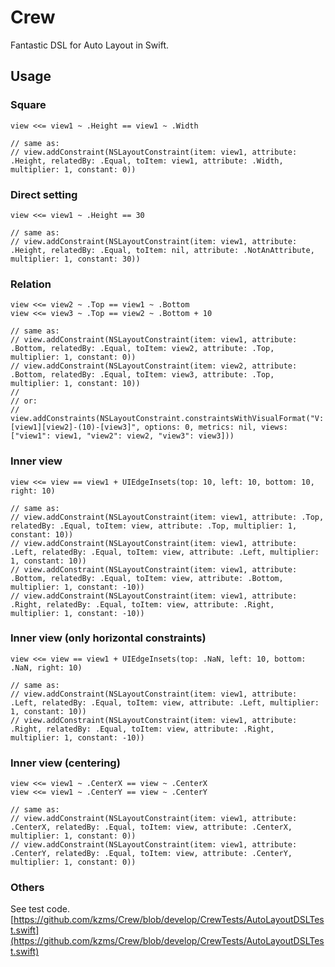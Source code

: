 # Crew

Fantastic DSL for Auto Layout in Swift.

## Usage

### Square

    view <<= view1 ~ .Height == view1 ~ .Width

    // same as:
    // view.addConstraint(NSLayoutConstraint(item: view1, attribute: .Height, relatedBy: .Equal, toItem: view1, attribute: .Width, multiplier: 1, constant: 0))

### Direct setting

    view <<= view1 ~ .Height == 30

    // same as:
    // view.addConstraint(NSLayoutConstraint(item: view1, attribute: .Height, relatedBy: .Equal, toItem: nil, attribute: .NotAnAttribute, multiplier: 1, constant: 30))

### Relation

    view <<= view2 ~ .Top == view1 ~ .Bottom
    view <<= view3 ~ .Top == view2 ~ .Bottom + 10

    // same as:
    // view.addConstraint(NSLayoutConstraint(item: view1, attribute: .Bottom, relatedBy: .Equal, toItem: view2, attribute: .Top, multiplier: 1, constant: 0))
    // view.addConstraint(NSLayoutConstraint(item: view2, attribute: .Bottom, relatedBy: .Equal, toItem: view3, attribute: .Top, multiplier: 1, constant: 10))
    //
    // or:
    // view.addConstraints(NSLayoutConstraint.constraintsWithVisualFormat("V:[view1][view2]-(10)-[view3]", options: 0, metrics: nil, views: ["view1": view1, "view2": view2, "view3": view3]))

### Inner view

    view <<= view == view1 + UIEdgeInsets(top: 10, left: 10, bottom: 10, right: 10)

    // same as:
    // view.addConstraint(NSLayoutConstraint(item: view1, attribute: .Top, relatedBy: .Equal, toItem: view, attribute: .Top, multiplier: 1, constant: 10))
    // view.addConstraint(NSLayoutConstraint(item: view1, attribute: .Left, relatedBy: .Equal, toItem: view, attribute: .Left, multiplier: 1, constant: 10))
    // view.addConstraint(NSLayoutConstraint(item: view1, attribute: .Bottom, relatedBy: .Equal, toItem: view, attribute: .Bottom, multiplier: 1, constant: -10))
    // view.addConstraint(NSLayoutConstraint(item: view1, attribute: .Right, relatedBy: .Equal, toItem: view, attribute: .Right, multiplier: 1, constant: -10))

### Inner view (only horizontal constraints)

    view <<= view == view1 + UIEdgeInsets(top: .NaN, left: 10, bottom: .NaN, right: 10)

    // same as:
    // view.addConstraint(NSLayoutConstraint(item: view1, attribute: .Left, relatedBy: .Equal, toItem: view, attribute: .Left, multiplier: 1, constant: 10))
    // view.addConstraint(NSLayoutConstraint(item: view1, attribute: .Right, relatedBy: .Equal, toItem: view, attribute: .Right, multiplier: 1, constant: -10))

### Inner view (centering)

    view <<= view1 ~ .CenterX == view ~ .CenterX
    view <<= view1 ~ .CenterY == view ~ .CenterY

    // same as:
    // view.addConstraint(NSLayoutConstraint(item: view1, attribute: .CenterX, relatedBy: .Equal, toItem: view, attribute: .CenterX, multiplier: 1, constant: 0))
    // view.addConstraint(NSLayoutConstraint(item: view1, attribute: .CenterY, relatedBy: .Equal, toItem: view, attribute: .CenterY, multiplier: 1, constant: 0))

### Others

See test code.  
[https://github.com/kzms/Crew/blob/develop/CrewTests/AutoLayoutDSLTest.swift](https://github.com/kzms/Crew/blob/develop/CrewTests/AutoLayoutDSLTest.swift)
